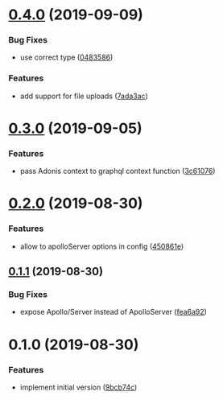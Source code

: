 # [0.4.0](https://github.com/zakodium/adonis-apollo/compare/v0.3.0...v0.4.0) (2019-09-09)


### Bug Fixes

* use correct type ([0483586](https://github.com/zakodium/adonis-apollo/commit/0483586))


### Features

* add support for file uploads ([7ada3ac](https://github.com/zakodium/adonis-apollo/commit/7ada3ac))



# [0.3.0](https://github.com/zakodium/adonis-apollo/compare/v0.2.0...v0.3.0) (2019-09-05)


### Features

* pass Adonis context to graphql context function ([3c61076](https://github.com/zakodium/adonis-apollo/commit/3c61076))



# [0.2.0](https://github.com/zakodium/adonis-apollo/compare/v0.1.1...v0.2.0) (2019-08-30)


### Features

* allow to apolloServer options in config ([450861e](https://github.com/zakodium/adonis-apollo/commit/450861e))



## [0.1.1](https://github.com/zakodium/adonis-apollo/compare/v0.1.0...v0.1.1) (2019-08-30)


### Bug Fixes

* expose Apollo/Server instead of ApolloServer ([fea6a92](https://github.com/zakodium/adonis-apollo/commit/fea6a92))



# 0.1.0 (2019-08-30)


### Features

* implement initial version ([9bcb74c](https://github.com/zakodium/adonis-apollo/commit/9bcb74c))



